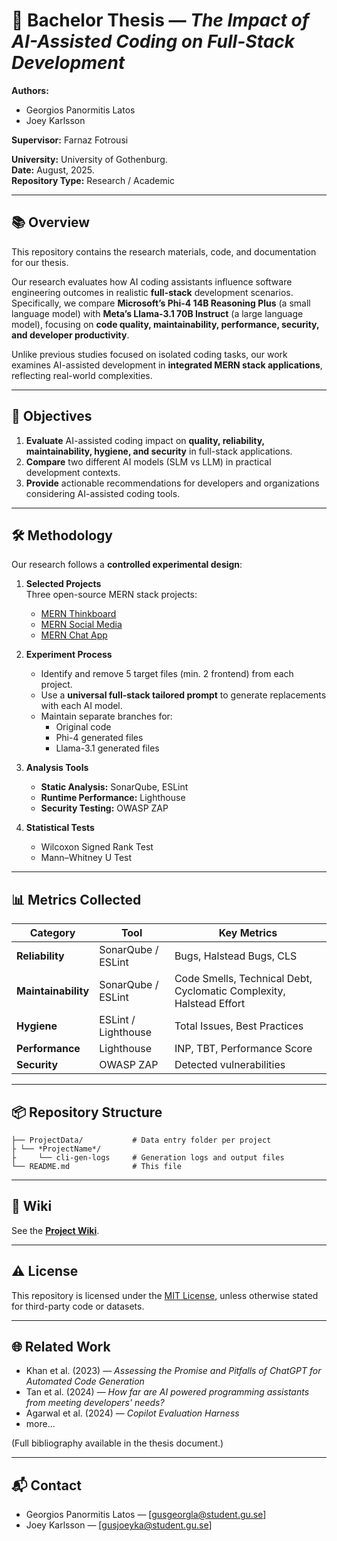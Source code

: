 # 📄 Bachelor Thesis — *The Impact of AI-Assisted Coding on Full-Stack Development*

**Authors:**  
- Georgios Panormitis Latos  
- Joey Karlsson  

**Supervisor:** Farnaz Fotrousi  

**University:** University of Gothenburg.  
**Date:** August, 2025.  
**Repository Type:** Research / Academic  

---

## 📚 Overview

This repository contains the research materials, code, and documentation for our thesis.

Our research evaluates how AI coding assistants influence software engineering outcomes in realistic **full-stack** development scenarios. Specifically, we compare **Microsoft’s Phi-4 14B Reasoning Plus** (a small language model) with **Meta’s Llama-3.1 70B Instruct** (a large language model), focusing on **code quality, maintainability, performance, security, and developer productivity**.

Unlike previous studies focused on isolated coding tasks, our work examines AI-assisted development in **integrated MERN stack applications**, reflecting real-world complexities.

---

## 🎯 Objectives

1. **Evaluate** AI-assisted coding impact on **quality, reliability, maintainability, hygiene, and security** in full-stack applications.
2. **Compare** two different AI models (SLM vs LLM) in practical development contexts.
3. **Provide** actionable recommendations for developers and organizations considering AI-assisted coding tools.

---

## 🛠️ Methodology

Our research follows a **controlled experimental design**:

1. **Selected Projects**  
   Three open-source MERN stack projects:
   - [MERN Thinkboard](https://github.com/burakorkmez/mern-thinkboard)  
   - [MERN Social Media](https://github.com/ed-roh/mern-social-media)  
   - [MERN Chat App](https://github.com/burakorkmez/fullstack-chat-app)  

2. **Experiment Process**
   - Identify and remove 5 target files (min. 2 frontend) from each project.
   - Use a **universal full-stack tailored prompt** to generate replacements with each AI model.
   - Maintain separate branches for:
     - Original code
     - Phi-4 generated files
     - Llama-3.1 generated files

3. **Analysis Tools**
   - **Static Analysis:** SonarQube, ESLint  
   - **Runtime Performance:** Lighthouse  
   - **Security Testing:** OWASP ZAP  

4. **Statistical Tests**
   - Wilcoxon Signed Rank Test  
   - Mann–Whitney U Test  

---

## 📊 Metrics Collected

| Category        | Tool         | Key Metrics |
|-----------------|--------------|-------------|
| **Reliability** | SonarQube / ESLint | Bugs, Halstead Bugs, CLS |
| **Maintainability** | SonarQube / ESLint | Code Smells, Technical Debt, Cyclomatic Complexity, Halstead Effort |
| **Hygiene** | ESLint / Lighthouse | Total Issues, Best Practices |
| **Performance** | Lighthouse | INP, TBT, Performance Score |
| **Security** | OWASP ZAP | Detected vulnerabilities |

---

## 📦 Repository Structure

```
├── ProjectData/           # Data entry folder per project
├ └── *ProjectName*/
├     └── cli-gen-logs     # Generation logs and output files          
└── README.md              # This file
```

---

## 📖 Wiki


See the **[Project Wiki](../../wiki)**.

---


## ⚠️ License

This repository is licensed under the [MIT License](LICENSE), unless otherwise stated for third-party code or datasets.

---

## 🌐 Related Work

- Khan et al. (2023) — *Assessing the Promise and Pitfalls of ChatGPT for Automated Code Generation*  
- Tan et al. (2024) — *How far are AI powered programming assistants from meeting developers' needs?*  
- Agarwal et al. (2024) — *Copilot Evaluation Harness*  
- more...

(Full bibliography available in the thesis document.)

---

## 📬 Contact

- Georgios Panormitis Latos — [gusgeorgla@student.gu.se]  
- Joey Karlsson — [gusjoeyka@student.gu.se]  
